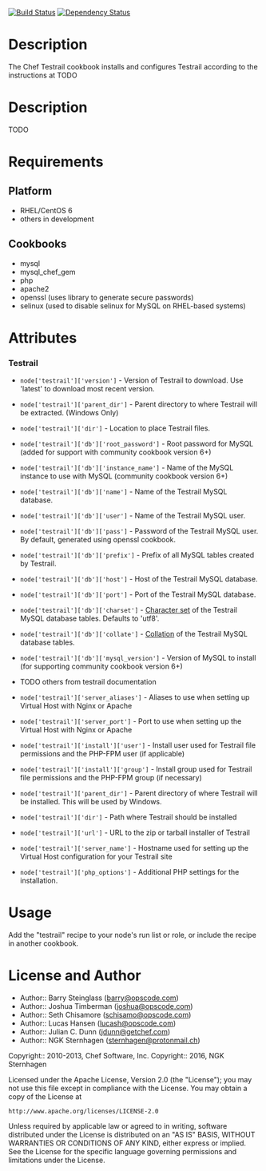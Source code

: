 [![Build Status](https://travis-ci.org/brint/testrail-cookbook.svg?branch=master)](https://travis-ci.org/brint/testrail-cookbook)
[![Dependency Status](https://gemnasium.com/brint/testrail-cookbook.svg)](https://gemnasium.com/brint/testrail-cookbook)

Description
===========

The Chef Testrail cookbook installs and configures Testrail according to the instructions at TODO

Description
===========

TODO

Requirements
============

Platform
--------

* RHEL/CentOS 6
* others in development

Cookbooks
---------

* mysql
* mysql_chef_gem
* php
* apache2
* openssl (uses library to generate secure passwords)
* selinux (used to disable selinux for MySQL on RHEL-based systems)

Attributes
==========

### Testrail

* `node['testrail']['version']` - Version of Testrail to download. Use 'latest' to download most recent version.
* `node['testrail']['parent_dir']` - Parent directory to where Testrail will be extracted. (Windows Only)
* `node['testrail']['dir']` - Location to place Testrail files.
* `node['testrail']['db']['root_password']` - Root password for MySQL (added for support with community cookbook version 6+)
* `node['testrail']['db']['instance_name']` - Name of the MySQL instance to use with MySQL (community cookbook version 6+)
* `node['testrail']['db']['name']` - Name of the Testrail MySQL database.
* `node['testrail']['db']['user']` - Name of the Testrail MySQL user.
* `node['testrail']['db']['pass']` - Password of the Testrail MySQL user. By default, generated using openssl cookbook.
* `node['testrail']['db']['prefix']` - Prefix of all MySQL tables created by Testrail.
* `node['testrail']['db']['host']` - Host of the Testrail MySQL database.
* `node['testrail']['db']['port']` - Port of the Testrail MySQL database.
* `node['testrail']['db']['charset']` - [Character set](http://dev.mysql.com/doc/refman/5.7/en/charset-charsets.html) of the Testrail MySQL database tables. Defaults to 'utf8'.
* `node['testrail']['db']['collate']` - [Collation](http://dev.mysql.com/doc/refman/5.7/en/charset-collation-effect.html) of the Testrail MySQL database tables.
* `node['testrail']['db']['mysql_version']` - Version of MySQL to install (for supporting community cookbook version 6+)

* TODO others from testrail documentation
* `node['testrail']['server_aliases']` - Aliases to use when setting up Virtual Host with Nginx or Apache
* `node['testrail']['server_port']` - Port to use when setting up the Virtual Host with Nginx or Apache

* `node['testrail']['install']['user']` - Install user used for Testrail file permissions and the PHP-FPM user (if applicable)
* `node['testrail']['install']['group']` - Install group used for Testrail file permissions and the PHP-FPM group (if necessary)

* `node['testrail']['parent_dir']` - Parent directory of where Testrail will be installed. This will be used by Windows.
* `node['testrail']['dir']` - Path where Testrail should be installed
* `node['testrail']['url']` - URL to the zip or tarball installer of Testrail
* `node['testrail']['server_name']` - Hostname used for setting up the Virtual Host configuration for your Testrail site

* `node['testrail']['php_options']` - Additional PHP settings for the installation.

Usage
=====

Add the "testrail" recipe to your node's run list or role, or include the recipe in another cookbook.

License and Author
==================

* Author:: Barry Steinglass (barry@opscode.com)
* Author:: Joshua Timberman (joshua@opscode.com)
* Author:: Seth Chisamore (schisamo@opscode.com)
* Author:: Lucas Hansen (lucash@opscode.com)
* Author:: Julian C. Dunn (jdunn@getchef.com)
* Author:: NGK Sternhagen (sternhagen@protonmail.ch)

Copyright:: 2010-2013, Chef Software, Inc.
Copyright:: 2016, NGK Sternhagen

Licensed under the Apache License, Version 2.0 (the "License");
you may not use this file except in compliance with the License.
You may obtain a copy of the License at

    http://www.apache.org/licenses/LICENSE-2.0

Unless required by applicable law or agreed to in writing, software
distributed under the License is distributed on an "AS IS" BASIS,
WITHOUT WARRANTIES OR CONDITIONS OF ANY KIND, either express or implied.
See the License for the specific language governing permissions and
limitations under the License.
